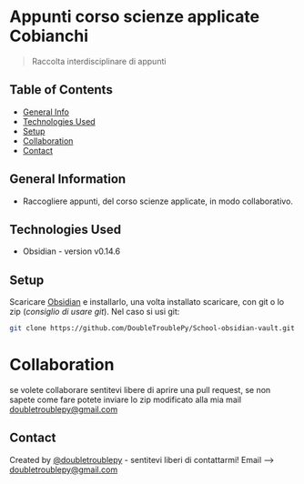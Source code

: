# Appunti corso scienze applicate Cobianchi
> Raccolta interdisciplinare di appunti

## Table of Contents
* [General Info](#general-information)
* [Technologies Used](#technologies-used)
* [Setup](#setup)
* [Collaboration](#Collaboration)
* [Contact](#contact)


## General Information
- Raccogliere appunti, del corso scienze applicate, in modo collaborativo.

## Technologies Used
- Obsidian - version v0.14.6

## Setup
Scaricare [Obsidian](https://obsidian.md/) e installarlo, una volta installato scaricare, con git o lo zip (*consiglio di usare git*).
Nel caso si usi git:
```bash
git clone https://github.com/DoubleTroublePy/School-obsidian-vault.git
```

# Collaboration
se volete collaborare sentitevi libere di aprire una pull request, se non sapete come fare potete inviare lo zip modificato alla mia mail doubletroublepy@gmail.com


## Contact
Created by [@doubletroublepy](https://twitter.com/doubletroublepy) - sentitevi liberi di contattarmi!
Email --> doubletroublepy@gmail.com
